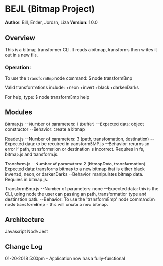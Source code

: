# BEJL (Bitmap Project)

**Author**: Bill, Ender, Jordan, Liza
**Version**: 1.0.0

## Overview
This is a bitmap transformer CLI. It reads a bitmap, transforms then writes it out in a new file.

### Operation:
To use the `transformBmp` node command:
$ node transformBmp <bmp origin filepath> <transformation> <bmp destination filepath>

Valid transformations include:
 +neon
 +invert
 +black
 +darkenDarks

For help, type: $ node transformBmp help

## Modules
Bitmap.js
--Number of parameters: 1 (buffer)
--Expected data: object constructor
--Behavior: create a bitmap

Reader.js
--Number of parameters: 3 (path, transformation, destination)
--Expected data: to be required in transformBMP.js
--Behavior: returns an error if path, transformation or destination is incorrect. Requires in fs, bitmap.js and transform.js.

Transform.js
--Number of parameters: 2 (bitmapData, transformation)
--Expected data: transforms bitmap to a new bitmap that is either black, inverted, neon, or darkenDarks
--Behavior: manipulates bitmap data. Requires in bitmap.js.

TransformBmp.js
--Number of parameters: none
--Expected data: this is the CLI, using node the user can passing an path, transformation type and destination path.
--Behavior: To use the 'transformBmp' node command:\n node transformBmp <bmp origin filepath> <transformation> <bmp destination filepath> - this will create a new bitmap.

## Architecture
Javascript
Node
Jest

## Change Log

01-20-2018 5:00pm - Application now has a fully-functional
